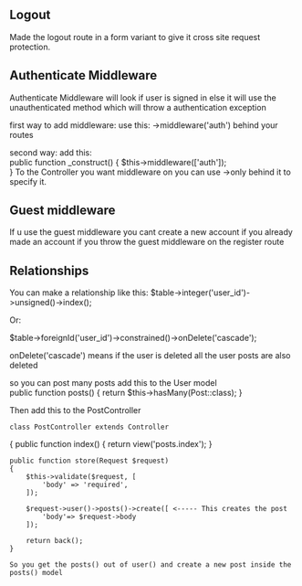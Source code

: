 ## Logout

Made the logout route in a form variant to give it cross site request protection.

## Authenticate Middleware

Authenticate Middleware will look if user is signed in else it will use the unauthenticated method which will throw a authentication exception

first way to add middleware: use this: ->middleware('auth') behind your routes

second way: add this:  
public function \_construct()
{
$this->middleware(['auth']);  
 }
To the Controller you want middleware on you can use ->only behind it to specify it.

## Guest middleware

If u use the guest middleware you cant create a new account if you already made an account if you throw the guest middleware on the register route

## Relationships

You can make a relationship like this:
$table->integer('user_id')->unsigned()->index();

Or:

$table->foreignId('user_id')->constrained()->onDelete('cascade');

onDelete('cascade') means if the user is deleted all the user posts are also deleted

so you can post many posts add this to the User model  
public function posts()
{
return $this->hasMany(Post::class);
}

Then add this to the PostController

    class PostController extends Controller

{
public function index()
{
return view('posts.index');
}

    public function store(Request $request)
    {
        $this->validate($request, [
            'body' => 'required',
        ]);

        $request->user()->posts()->create([ <----- This creates the post
            'body'=> $request->body
        ]);

        return back();
    }

    So you get the posts() out of user() and create a new post inside the posts() model
